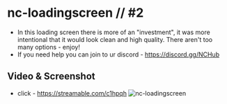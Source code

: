# nc-loadingscreen // #2

- In this loading screen there is more of an "investment", it was more intentional that it would look clean and high quality. There aren't too many options - enjoy!
- If you need help you can join to ur discord - https://discord.gg/NCHub

## Video & Screenshot

- click - https://streamable.com/c1hpqh
![nc-loadingscreen](https://i.ibb.co/3d0H2jz/image.png)
